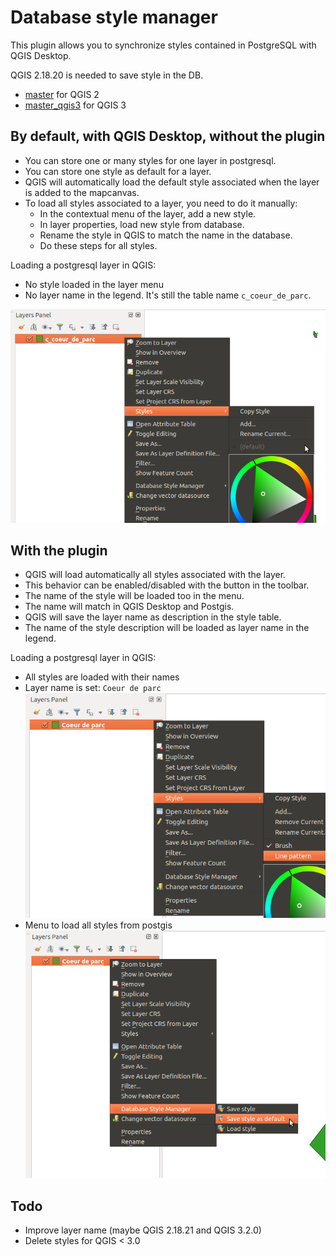# Database style manager
This plugin allows you to synchronize styles contained in PostgreSQL with QGIS Desktop.

QGIS 2.18.20 is needed to save style in the DB.

* [master](https://github.com/PnGuadeloupe/db-style-manager/tree/master) for QGIS 2
* [master_qgis3](https://github.com/PnGuadeloupe/db-style-manager/tree/master_qgis3) for QGIS 3

## By default, with QGIS Desktop, without the plugin

* You can store one or many styles for one layer in postgresql.
* You can store one style as default for a layer.
* QGIS will automatically load the default style associated when the layer is added to the mapcanvas.
* To load all styles associated to a layer, you need to do it manually:
  * In the contextual menu of the layer, add a new style.
  * In layer properties, load new style from database.
  * Rename the style in QGIS to match the name in the database.
  * Do these steps for all styles.

Loading a postgresql layer in QGIS:
* No style loaded in the layer menu
* No layer name in the legend. It's still the table name `c_coeur_de_parc`.

![legend](docs/no-plugin.png)

## With the plugin
* QGIS will load automatically all styles associated with the layer.
* This behavior can be enabled/disabled with the button in the toolbar.
* The name of the style will be loaded too in the menu.
* The name will match in QGIS Desktop and Postgis.
* QGIS will save the layer name as description in the style table.
* The name of the style description will be loaded as layer name in the legend.

Loading a postgresql layer in QGIS:
* All styles are loaded with their names
* Layer name is set: `Coeur de parc`
![legend](docs/styles.png)
* Menu to load all styles from postgis
![legend](docs/menu.png)

## Todo
* Improve layer name (maybe QGIS 2.18.21 and QGIS 3.2.0)
* Delete styles for QGIS < 3.0